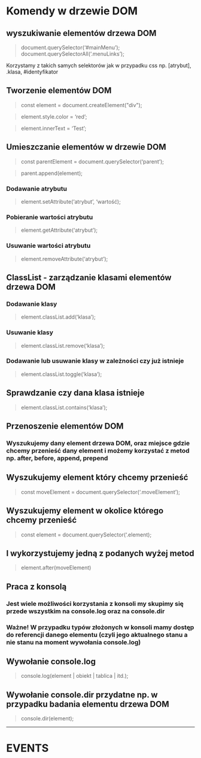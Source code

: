 # Komendy w drzewie DOM

## wyszukiwanie elementów drzewa DOM

> document.querySelector(‘#mainMenu’);  
> document.querySelectorAll(‘.menuLinks’);

Korzystamy z takich samych selektorów jak w przypadku css np. [atrybut], .klasa,
#identyfikator

## Tworzenie elementów DOM

> const element = document.createElement("div");

> element.style.color = ‘red’;

> element.innerText = ‘Test’;

## Umieszczanie elementów w drzewie DOM

> const parentElement = document.querySelector(‘parent’);

> parent.append(element);

### Dodawanie atrybutu

> element.setAttribute(‘atrybut’, ‘wartość);

### Pobieranie wartości atrybutu

> element.getAttribute(‘atrybut’);

### Usuwanie wartości atrybutu

> element.removeAttribute(‘atrybut’);

## ClassList - zarządzanie klasami elementów drzewa DOM

### Dodawanie klasy

> element.classList.add(‘klasa’);

### Usuwanie klasy

> element.classList.remove(‘klasa’);

### Dodawanie lub usuwanie klasy w zależności czy już istnieje

> element.classList.toggle(‘klasa’);

## Sprawdzanie czy dana klasa istnieje

> element.classList.contains(‘klasa’);

## Przenoszenie elementów DOM

### Wyszukujemy dany element drzewa DOM, oraz miejsce gdzie chcemy przenieść dany element i możemy korzystać z metod np. after, before, append, prepend

## Wyszukujemy element który chcemy przenieść

> const moveElement = document.querySelector(‘.moveElement’);

## Wyszukujemy element w okolice którego chcemy przenieść

> const element = document.querySelector(‘.element);

## I wykorzystujemy jedną z podanych wyżej metod

> element.after(moveElement)

## Praca z konsolą

### Jest wiele możliwości korzystania z konsoli my skupimy się przede wszystkim na console.log oraz na console.dir

### Ważne! W przypadku typów złożonych w konsoli mamy dostęp do referencji danego elementu (czyli jego aktualnego stanu a nie stanu na moment wywołania console.log)

## Wywołanie console.log

> console.log(element | obiekt | tablica | itd.);

## Wywołanie console.dir przydatne np. w przypadku badania elementu drzewa DOM

> console.dir(element);

---

# EVENTS
